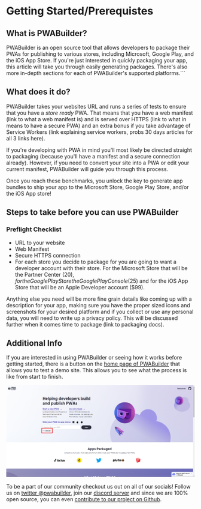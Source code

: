 # Getting Started/Prerequistes
## What is PWABuilder?
    
PWABuilder is an open source tool that allows developers to package their PWAs for publishing to various stores, including Microsoft, Google Play, and the iOS App Store. If you're just interested in quickly packaging your app, this article will take you through easily generating packages. There's also more in-depth sections for each of PWABuilder's supported platforms.```

## What does it do?

PWABuilder takes your websites URL and runs a series of tests to ensure that you have a _store ready_ PWA. That means that you have a web manifest (link to what a web manifest is) and is served over HTTPS (link to what in means to have a secure PWA) and an extra bonus if you take advantage of Service Workers (link explaining service workers, probs 30 days articles for all 3 links here). 
    
If you're developing with PWA in mind you'll most likely be directed straight to packaging (because you'll have a manifest and a secure connection already). However, if you need to convert your site into a PWA or edit your current manifest, PWABuilder will guide you through this process. 
    
Once you reach these benchmarks, you unlock the key to generate app bundles to ship your app to the Microsoft Store, Google Play Store, and/or the iOS App store!

## Steps to take before you can use PWABuilder

### Preflight Checklist
* URL to your website
* Web Manifest
* Secure HTTPS connection
* For each store you decide to package for you are going to want a developer account with their store. For the Microsoft Store that will be the Partner Center ($20), for the Google Play Store the Google Play Console ($25) and for the iOS App Store that will be an Apple Developer account ($99).

Anything else you need will be more fine grain details like coming up with a description for your app, making sure you have the proper sized icons and screenshots for your desired platform and if you collect or use any personal data, you will need to write up a privacy policy. This will be discussed further when it comes time to package (link to packaging docs).

## Additional Info

If you are interested in using PWABuilder or seeing how it works before getting started, there is a button on the [home page of PWABuilder](https://pwabuilder.com) that allows you to test a demo site. This allows you to see what the process is like from start to finish. 

![Image showing demo url location on PWABuilder landing page](../assets/builder/demo_url.png)

To be a part of our community checkout us out on all of our socials! Follow us on [twitter @pwabuilder](https://twitter.com/pwabuilder), join our [discord server](https://aka.ms/pwabuilderdiscord) and since we are 100% open source, you can even [contribute to our project on Github](https://github.com/pwa-builder/PWABuilder/wiki/How-to-contribute-to-PWABuilder). 